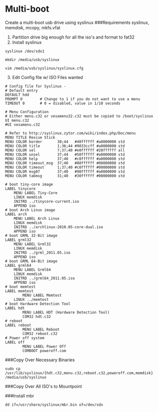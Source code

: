 # Multi-boot
Create a multi-boot usb drive using syslinux
###Requirements
syslinux, memdisk, mcopy, mkfs.vfat
  
1. Partition drive big enough for all the iso's and format to fat32
2. Install syslinux

```
syslinux /dev/sdx1 

mkdir /media/usb/syslinux

vim /media/usb/syslinux/syslinux.cfg
```

3. Edit Config file w/ ISO Files wanted
```
# Config file for Syslinux -
# Default entry
DEFAULT hdd
PROMPT 0        # Change to 1 if you do not want to use a menu
TIMEOUT 0       # 0 = disabled, value in 1/10 seconds
 
# Menu Configuration
# Either menu.c32 or vesamenu32.c32 must be copied to /boot/syslinux 
UI menu.c32
#UI vesamenu.c32
 
# Refer to http://syslinux.zytor.com/wiki/index.php/Doc/menu
MENU TITLE Rescue Stick
MENU COLOR border       30;44   #40ffffff #a0000000 std
MENU COLOR title        1;36;44 #9033ccff #a0000000 std
MENU COLOR sel          7;37;40 #e0ffffff #20ffffff all
MENU COLOR unsel        37;44   #50ffffff #a0000000 std
MENU COLOR help         37;40   #c0ffffff #a0000000 std
MENU COLOR timeout_msg  37;40   #80ffffff #00000000 std
MENU COLOR timeout      1;37;40 #c0ffffff #00000000 std
MENU COLOR msg07        37;40   #90ffffff #a0000000 std
MENU COLOR tabmsg       31;40   #30ffffff #00000000 std
 
# boot tiny-core image
LABEL tinycore
	MENU LABEL Tiny-Core
	LINUX memdisk
	INITRD ../tinycore-current.iso
	APPEND iso
# boot Arch Linux image
LABEL arch
	MENU LABEL Arch Linux
	LINUX memdisk
	INITRD ../archlinux-2010.05-core-dual.iso
	APPEND iso
# boot GRML 32-Bit image
LABEL grml32
	MENU LABEL Grml32
	LINUX memdisk
	INITRD ../grml_2011.05.iso
	APPEND iso
# boot GRML 64-Bit image
LABEL grml64
	MENU LABEL Grml64
	LINUX memdisk
	INITRD ../grml64_2011.05.iso
	APPEND iso
# boot memtest
LABEL memtest
        MENU LABEL Memtest
	LINUX ../memtest
# boot Hardware Detection Tool
LABEL hdt
        MENU LABEL HDT (Hardware Detection Tool)
        COM32 hdt.c32
# reboot
LABEL reboot
        MENU LABEL Reboot
        COM32 reboot.c32
# Power off system
LABEL off
        MENU LABEL Power Off
        COMBOOT poweroff.com
```
###Copy Over Necessary Binaries
```
sudo cp /usr/lib/syslinux/{hdt.c32,menu.c32,reboot.c32,poweroff.com,memdisk} /media/usb/syslinux
```
###Copy Over All ISO's to Mountpoint

###Install mbr
```
dd if=/usr/share/syslinux/mbr.bin of=/dev/sdx
```

